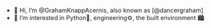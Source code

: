 - 👋 Hi, I’m @GrahamKnappAcernis, also known as [@dancergraham]
- 👀 I’m interested in Python🐍, engineering⚙, the built environment 🏙
